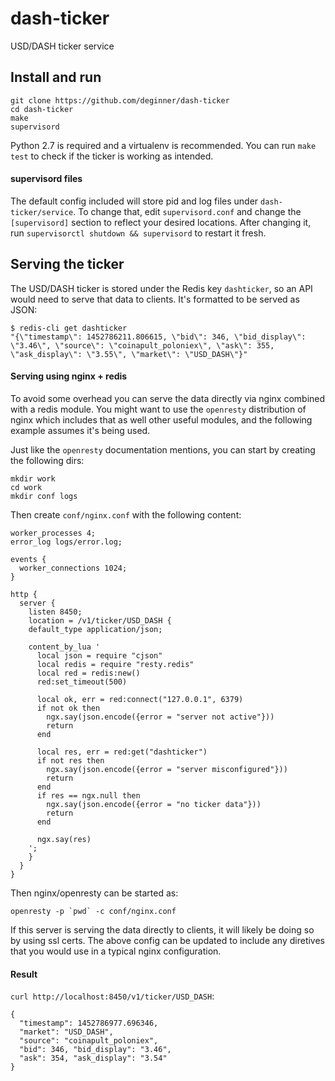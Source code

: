 # dash-ticker
USD/DASH ticker service

## Install and run

```
git clone https://github.com/deginner/dash-ticker
cd dash-ticker
make
supervisord
```

Python 2.7 is required and a virtualenv is recommended. You can run `make test` to check if the ticker is working as intended.

#### supervisord files

The default config included will store pid and log files under `dash-ticker/service`. To change that, edit `supervisord.conf` and change the `[supervisord]` section to reflect your desired locations. After changing it, run `supervisorctl shutdown && supervisord` to restart it fresh.

## Serving the ticker

The USD/DASH ticker is stored under the Redis key `dashticker`, so an API would need to serve that data to clients. It's formatted to be served as JSON:

```
$ redis-cli get dashticker
"{\"timestamp\": 1452786211.806615, \"bid\": 346, \"bid_display\": \"3.46\", \"source\": \"coinapult_poloniex\", \"ask\": 355, \"ask_display\": \"3.55\", \"market\": \"USD_DASH\"}"
```

#### Serving using nginx + redis

To avoid some overhead you can serve the data directly via nginx combined with a redis module. You might want to use the `openresty` distribution of nginx which includes that as well other useful modules, and the following example assumes it's being used.

Just like the `openresty` documentation mentions, you can start by creating the following dirs:

```
mkdir work
cd work
mkdir conf logs
```

Then create `conf/nginx.conf` with the following content:

```
worker_processes 4;
error_log logs/error.log;

events {
  worker_connections 1024;
}

http {
  server {
    listen 8450;
    location = /v1/ticker/USD_DASH {
    default_type application/json;

    content_by_lua '
      local json = require "cjson"
      local redis = require "resty.redis"
      local red = redis:new()
      red:set_timeout(500)

      local ok, err = red:connect("127.0.0.1", 6379)
      if not ok then
        ngx.say(json.encode({error = "server not active"}))
        return
      end

      local res, err = red:get("dashticker")
      if not res then
        ngx.say(json.encode({error = "server misconfigured"}))
        return
      end
      if res == ngx.null then
        ngx.say(json.encode({error = "no ticker data"}))
        return
      end

      ngx.say(res)
    ';
    }
  }
}
```

Then nginx/openresty can be started as:

```
openresty -p `pwd` -c conf/nginx.conf
```

If this server is serving the data directly to clients, it will likely be doing so by using ssl certs. The above config can be updated to include any diretives that you would use in a typical nginx configuration.

#### Result

`curl http://localhost:8450/v1/ticker/USD_DASH`:

```
{
  "timestamp": 1452786977.696346,
  "market": "USD_DASH",
  "source": "coinapult_poloniex",
  "bid": 346, "bid_display": "3.46",
  "ask": 354, "ask_display": "3.54"
}
```
